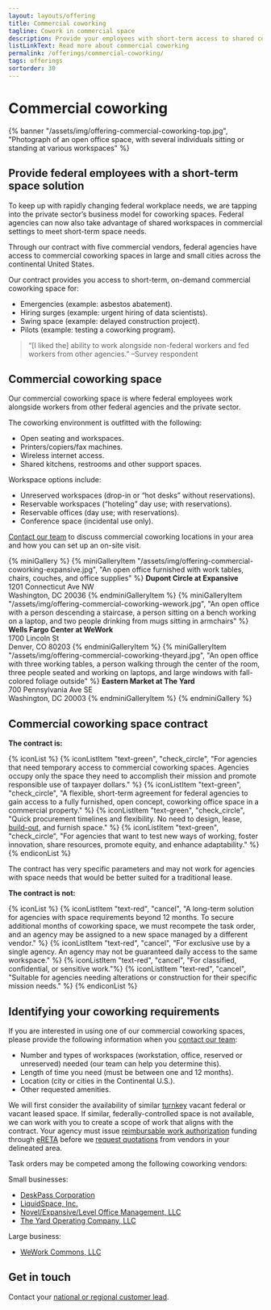 ```yaml
---
layout: layouts/offering
title: Commercial coworking
tagline: Cowork in commercial space
description: Provide your employees with short-term access to shared commercial office spaces where they can collaborate with teammates or other agencies
listLinkText: Read more about commercial coworking
permalink: /offerings/commercial-coworking/
tags: offerings
sortorder: 30
---
```


# Commercial coworking

{% banner "/assets/img/offering-commercial-coworking-top.jpg", "Photograph of an open office space, with several individuals sitting or standing at various workspaces" %}

## Provide federal employees with a short-term space solution

To keep up with rapidly changing federal workplace needs, we are tapping into the private sector’s business model for coworking spaces. Federal agencies can now also take advantage of shared workspaces in commercial settings to meet short-term space needs.

Through our contract with five commercial vendors, federal agencies have access to commercial coworking spaces in large and small cities across the continental United States.

Our contract provides you access to short-term, on-demand commercial coworking space for:

* Emergencies (example: asbestos abatement).
* Hiring surges (example: urgent hiring of data scientists).
* Swing space (example: delayed construction project).
* Pilots (example: testing a coworking program).

> “[I liked the] ability to work alongside non-federal workers and fed workers from other agencies.” –Survey respondent

## Commercial coworking space

Our commercial coworking space is where federal employees work alongside workers from other federal agencies and the private sector.

The coworking environment is outfitted with the following:

* Open seating and workspaces.
* Printers/copiers/fax machines.
* Wireless internet access.
* Shared kitchens, restrooms and other support spaces.

Workspace options include:

* Unreserved workspaces (drop-in or “hot desks” without reservations).
* Reservable workspaces (“hoteling” day use; with reservations).
* Reservable offices (day use; with reservations).
* Conference space (incidental use only).

[Contact our team](#get-in-touch) to discuss commercial coworking locations in your area and how you can set up an on-site visit.

{% miniGallery %}
  {% miniGalleryItem
    "/assets/img/offering-commercial-coworking-expansive.jpg",
    "An open office furnished with work tables, chairs, couches, and office supplies" %}
      <strong>Dupont Circle at Expansive</strong>
      <br>1201 Connecticut Ave NW
      <br>Washington, DC 20036
  {% endminiGalleryItem %}
  {% miniGalleryItem
    "/assets/img/offering-commercial-coworking-wework.jpg",
    "An open office with a person descending a staircase, a person sitting on a bench working on a laptop, and two people drinking from mugs sitting in armchairs" %}
    <strong>Wells Fargo Center at WeWork</strong>
    <br>1700 Lincoln St
    <br>Denver, CO 80203
  {% endminiGalleryItem %}
  {% miniGalleryItem
    "/assets/img/offering-commercial-coworking-theyard.jpg",
    "An open office with three working tables, a person walking through the center of the room, three people seated and working on laptops, and large windows with fall-colored foliage outside" %}
    <strong>Eastern Market at The Yard</strong>
    <br>700 Pennsylvania Ave SE
    <br>Washington, DC 20003
  {% endminiGalleryItem %}
{% endminiGallery %}


## Commercial coworking space contract

**The contract is:**

{% iconList %}
  {% iconListItem "text-green", "check_circle", "For agencies that need temporary access to commercial coworking spaces. Agencies occupy only the space they need to accomplish their mission and promote responsible use of taxpayer dollars." %}
  {% iconListItem "text-green", "check_circle", "A flexible, short-term agreement for federal agencies to gain access to a fully furnished, open concept, coworking office space in a commercial property." %}
  {% iconListItem "text-green", "check_circle", "Quick procurement timelines and flexibility. No need to design, lease, <a href='https://www.gsa.gov/reference/glossary?gsaredirect=glossary#build-out'>build-out</a>, and furnish space." %}
  {% iconListItem "text-green", "check_circle", "For agencies that want to test new ways of working, foster innovation, share resources, promote equity, and enhance adaptability." %}
{% endiconList %}

The contract has very specific parameters and may not work for agencies with space needs that would be better suited for a traditional lease.

**The contract is not:**

{% iconList %}
  {% iconListItem "text-red", "cancel", "A long-term solution for agencies with space requirements beyond 12 months. To secure additional months of coworking space, we must recompete the task order, and an agency may be assigned to a new space managed by a different vendor." %}
  {% iconListItem "text-red", "cancel", "For exclusive use by a single agency. An agency may not be  guaranteed daily access to the same workspace." %}
  {% iconListItem "text-red", "cancel", "For classified, confidential, or sensitive work."%}
  {% iconListItem "text-red", "cancel", "Suitable for agencies needing alterations or construction for their specific mission needs." %}
{% endiconList %}

## Identifying your coworking requirements

If you are interested in using one of our commercial coworking spaces, please provide the following information when you [contact our team](#get-in-touch):

* Number and types of workspaces (workstation, office, reserved or unreserved) needed (our team can help you determine this).
* Length of time you need (must be between one and 12 months).
* Location (city or cities in the Continental U.S.).
* Other requested amenities.

We will first consider the availability of similar [turnkey](http://gsa.gov/glossary#turnkey) vacant federal or vacant leased space.  If similar, federally-controlled space is not available, we can work with you to create a scope of work that aligns with the contract. Your agency must issue [reimbursable work authorization](https://www.gsa.gov/reference/glossary#RWA) funding through [eRETA](https://www.gsa.gov/real-estate/real-estate-services/reimbursable-services-rs-program/ereta-rwa-customer-portal) before we [request quotations](https://www.gsa.gov/reference/glossary#RFQ) from vendors in your delineated area.

Task orders may be competed among the following coworking vendors:

Small businesses:

* [DeskPass Corporation](https://www.deskpass.com/)
* [LiquidSpace, Inc.](https://liquidspace.com/)
* [Novel/Expansive/Level Office Management, LLC](https://expansive.com/)
* [The Yard Operating Company, LLC](https://theyard.com/)

Large business:

* [WeWork Commons, LLC](https://www.wework.com/)

## Get in touch

Contact your [national or regional customer lead](https://www.gsa.gov/about-us/organization/public-buildings-service/office-of-portfolio-mgmt-customer-engagement/office-of-customer-engagement/account-management-program/pbs-national-customer-leads?gsaredirect=nams).

